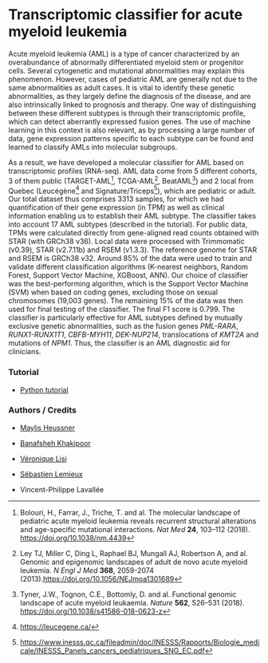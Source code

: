 # Transcriptomic classifier for acute myeloid leukemia

Acute myeloid leukemia (AML) is a type of cancer characterized by an overabundance of abnormally differentiated myeloid stem or progenitor cells. Several cytogenetic and mutational abnormalities may explain this phenomenon. However, cases of pediatric AML are generally not due to the same abnormalities as adult cases. It is vital to identify these genetic abnormalities, as they largely define the diagnosis of the disease, and are also intrinsically linked to prognosis and therapy. One way of distinguishing between these different subtypes is through their transcriptomic profile, which can detect aberrantly expressed fusion genes. The use of machine learning in this context is also relevant, as by processing a large number of data, gene expression patterns specific to each subtype can be found and learned to classify AMLs into molecular subgroups.


As a result, we have developed a molecular classifier for AML based on transcriptomic profiles (RNA-seq). AML data come from 5 different cohorts, 3 of them public (TARGET-AML[^1], TCGA-AML[^2], BeatAML[^3]) and 2 local from Quebec (Leucégène[^4] and Signature/Triceps[^5]), which are pediatric or adult. Our total dataset thus comprises 3313 samples, for which we had quantification of their gene expression (in TPM) as well as clinical information enabling us to establish their AML subtype. The classifier takes into account 17 AML subtypes (described in the tutorial). For public data, TPMs were calculated directly from gene-aligned read counts obtained with STAR (with GRCh38 v36). Local data were processed with Trimmomatic (v0.39), STAR (v2.7.11b) and RSEM (v1.3.3). The reference genome for STAR and RSEM is GRCh38 v32. Around 85% of the data were used to train and validate different classification algorithms (K-nearest neighbors, Random Forest, Support Vector Machine, XGBoost, ANN). Our choice of classifier was the best-performing algorithm, which is the Support Vector Machine (SVM) when based on coding genes, excluding those on sexual chromosomes (19,003 genes). The remaining 15% of the data was then used for final testing of the classifier. The final F1 score is 0.799. The classifier is particularly effective for AML subtypes defined by mutually exclusive genetic abnormalities, such as the fusion genes *PML-RARA*, *RUNX1-RUNX1T1*, *CBFB-MYH11*, *DEK-NUP214*, translocations of *KMT2A* and mutations of *NPM1*. Thus, the classifier is an AML diagnostic aid for clinicians.


### Tutorial

- [Python tutorial](https://github.com/lavalleelab/AML-subtype-classifier/blob/main/AML_subtype_classifier_python.ipynb)


### Authors / Credits

- [Maylis Heussner](https://github.com/maheuss)
- [Banafsheh Khakipoor](https://github.com/BanafshehKhaki)
- [Véronique Lisi](https://github.com/veroniquelisichusj)
- [Sébastien Lemieux](https://github.com/sebastien-lemieux)
- Vincent-Philippe Lavallée

  
  [^1]: Bolouri, H., Farrar, J., Triche, T. and al. The molecular landscape of pediatric acute myeloid leukemia reveals recurrent structural alterations and age-specific mutational interactions. *Nat Med* **24**, 103–112 (2018). https://doi.org/10.1038/nm.4439 
  [^2]: Ley TJ, Miller C, Ding L, Raphael BJ, Mungall AJ, Robertson A, and al. Genomic and epigenomic landscapes of adult de novo acute myeloid leukemia. *N Engl J Med* **368**, 2059-2074 (2013).https://doi.org/10.1056/NEJmoa1301689 
  [^3]: Tyner, J.W., Tognon, C.E., Bottomly, D. and al. Functional genomic landscape of acute myeloid leukaemia. *Nature* **562**, 526–531 (2018). https://doi.org/10.1038/s41586-018-0623-z
  [^4]: https://leucegene.ca/
  [^5]: https://www.inesss.qc.ca/fileadmin/doc/INESSS/Rapports/Biologie_medicale/INESSS_Panels_cancers_pediatriques_SNG_EC.pdf
